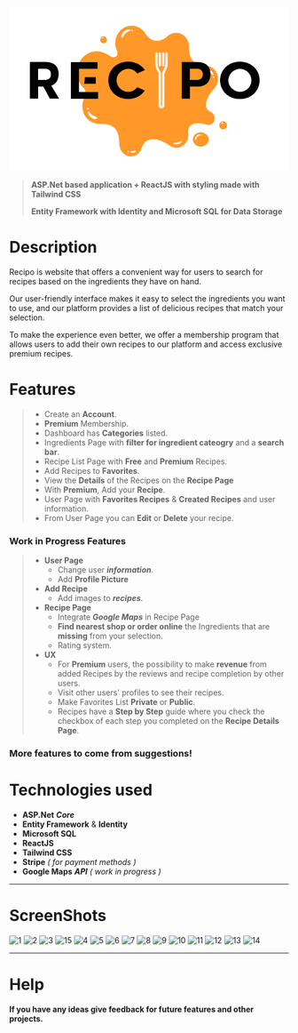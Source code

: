 ![Logo](recipologo.png)

> **ASP.Net based application + ReactJS with styling made with Tailwind CSS**
>
> **Entity Framework with Identity and Microsoft SQL for Data Storage**

# Description

Recipo is website that offers a convenient way for users to search for recipes based on the ingredients they have on hand.

Our user-friendly interface makes it easy to select the ingredients you want to use, and our platform provides a list of delicious recipes that match your selection.

To make the experience even better, we offer a membership program that allows users to add their own recipes to our platform and access exclusive premium recipes.

# Features

> - Create an **Account**.
> - **Premium** Membership.
> - Dashboard has **Categories** listed.
> - Ingredients Page with **filter for ingredient cateogry** and a
>   **search bar**.
> - Recipe List Page with **Free** and **Premium** Recipes.
> - Add Recipes to **Favorites**.
> - View the **Details** of the Recipes on the **Recipe Page**
> - With **Premium**, Add your **Recipe**.
> - User Page with **Favorites Recipes** & **Created Recipes** and user information.
> - From User Page you can **Edit** or **Delete** your recipe.

### Work in Progress Features

> - **User Page**
>   - Change user **_information_**.
>   - Add **Profile Picture**
> - **Add Recipe**
>   - Add images to **_recipes_**.
> - **Recipe Page**
>   - Integrate **_Google Maps_** in Recipe Page
>   - **Find nearest shop or order online** the Ingredients that are **missing** from your selection.
>   - Rating system.
> - **UX**
>   - For **Premium** users, the possibility to make **revenue** from added Recipes by the reviews and recipe completion by other users.
>   - Visit other users' profiles to see their recipes.
>   - Make Favorites List **Private** or **Public**.
>   - Recipes have a **Step by Step** guide where you check the checkbox of each step you completed on the **Recipe Details Page**.

### More features to come from suggestions!

# Technologies used

- **ASP.Net** **_Core_**
- **Entity Framework** & **Identity**
- **Microsoft SQL**
- **ReactJS**
- **Tailwind CSS**
- **Stripe** _( for payment methods )_
- **Google Maps** **_API_** _( work in progress )_

---

# ScreenShots

![1](https://i.ibb.co/9pqTxgy/Screenshot-1.png)
![2](https://i.ibb.co/nCpgv0P/Screenshot-2.png)
![3](https://i.ibb.co/jyZ0k6d/Screenshot-3.png)
![15](https://i.ibb.co/mTCX6Yy/Screenshot-15.png)
![4](https://i.ibb.co/0qxtd8c/Screenshot-4.png)
![5](https://i.ibb.co/RyxB18W/Screenshot-5.png)
![6](https://i.ibb.co/r6k6Gdj/Screenshot-6.png)
![7](https://i.ibb.co/fr2PxQY/Screenshot-7.png)
![8](https://i.ibb.co/N1LS2X1/Screenshot-8.png)
![9](https://i.ibb.co/WKgpPY2/Screenshot-9.png)
![10](https://i.ibb.co/4YSb9m4/Screenshot-10.png)
![11](https://i.ibb.co/m679cjL/Screenshot-11.png)
![12](https://i.ibb.co/bvbc8qr/Screenshot-12.png)
![13](https://i.ibb.co/djGYzG0/Screenshot-13.png)
![14](https://i.ibb.co/FxVcRhf/Screenshot-14.png)

---
# Help

**If you have any ideas give feedback for future features and other projects.**
